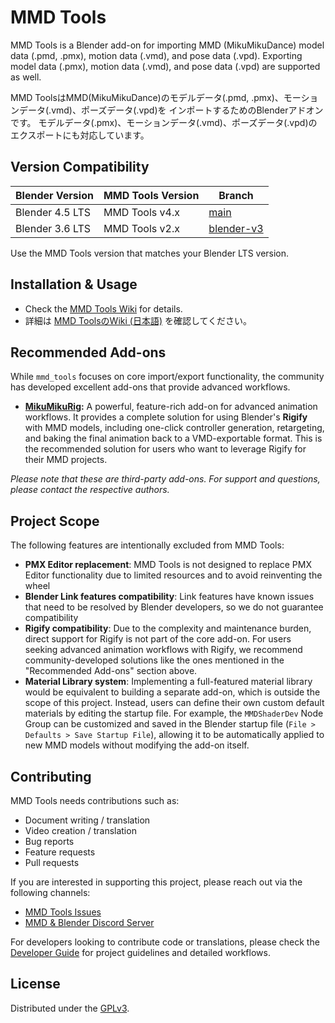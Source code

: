 # MMD Tools
MMD Tools is a Blender add-on for importing MMD (MikuMikuDance) model data (.pmd, .pmx), motion data (.vmd), and pose data (.vpd).
Exporting model data (.pmx), motion data (.vmd), and pose data (.vpd) are supported as well.

MMD ToolsはMMD(MikuMikuDance)のモデルデータ(.pmd, .pmx)、モーションデータ(.vmd)、ポーズデータ(.vpd)を
インポートするためのBlenderアドオンです。
モデルデータ(.pmx)、モーションデータ(.vmd)、ポーズデータ(.vpd)のエクスポートにも対応しています。

## Version Compatibility
| Blender Version | MMD Tools Version | Branch      |
|-----------------|-------------------|-------------|
| Blender 4.5 LTS | MMD Tools v4.x    | [main](https://github.com/MMD-Blender/blender_mmd_tools) |
| Blender 3.6 LTS | MMD Tools v2.x    | [blender-v3](https://github.com/MMD-Blender/blender_mmd_tools/tree/blender-v3) |

Use the MMD Tools version that matches your Blender LTS version.

## Installation & Usage
- Check the [MMD Tools Wiki](https://mmd-blender.fandom.com/wiki/MMD_Tools) for details.
- 詳細は [MMD ToolsのWiki (日本語)](https://mmd-blender.fandom.com/ja/wiki/MMD_Tools) を確認してください。

## Recommended Add-ons
While `mmd_tools` focuses on core import/export functionality, the community has developed excellent add-ons that provide advanced workflows.

-   **[MikuMikuRig](https://github.com/XiaoFFGe/MikuMikuRig):** A powerful, feature-rich add-on for advanced animation workflows. It provides a complete solution for using Blender's **Rigify** with MMD models, including one-click controller generation, retargeting, and baking the final animation back to a VMD-exportable format. This is the recommended solution for users who want to leverage Rigify for their MMD projects.

*Please note that these are third-party add-ons. For support and questions, please contact the respective authors.*

## Project Scope
The following features are intentionally excluded from MMD Tools:

- **PMX Editor replacement**: MMD Tools is not designed to replace PMX Editor functionality due to limited resources and to avoid reinventing the wheel
- **Blender Link features compatibility**: Link features have known issues that need to be resolved by Blender developers, so we do not guarantee compatibility
- **Rigify compatibility**: Due to the complexity and maintenance burden, direct support for Rigify is not part of the core add-on. For users seeking advanced animation workflows with Rigify, we recommend community-developed solutions like the ones mentioned in the "Recommended Add-ons" section above.
- **Material Library system**: Implementing a full-featured material library would be equivalent to building a separate add-on, which is outside the scope of this project. Instead, users can define their own custom default materials by editing the startup file. For example, the `MMDShaderDev` Node Group can be customized and saved in the Blender startup file (`File > Defaults > Save Startup File`), allowing it to be automatically applied to new MMD models without modifying the add-on itself.

## Contributing
MMD Tools needs contributions such as:

- Document writing / translation
- Video creation / translation
- Bug reports
- Feature requests
- Pull requests

If you are interested in supporting this project, please reach out via the following channels:
- [MMD Tools Issues](https://github.com/MMD-Blender/blender_mmd_tools/issues)
- [MMD & Blender Discord Server](https://discord.gg/zRgUkuaPWw)

For developers looking to contribute code or translations, please check the [Developer Guide](DEVELOPER_GUIDE.md) for project guidelines and detailed workflows.

## License
Distributed under the [GPLv3](LICENSE).
